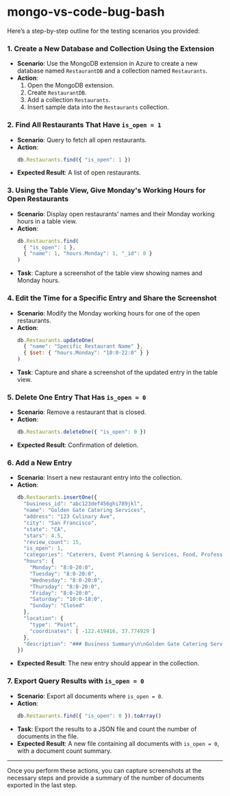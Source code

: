 # mongo-vs-code-bug-bash

Here’s a step-by-step outline for the testing scenarios you provided:

### 1. **Create a New Database and Collection Using the Extension**
   - **Scenario**: Use the MongoDB extension in Azure to create a new database named `RestaurantDB` and a collection named `Restaurants`.
   - **Action**: 
     1. Open the MongoDB extension.
     2. Create `RestaurantDB`.
     3. Add a collection `Restaurants`.
     4. Insert sample data into the `Restaurants` collection.

### 2. **Find All Restaurants That Have `is_open = 1`**
   - **Scenario**: Query to fetch all open restaurants.
   - **Action**:
     ```javascript
     db.Restaurants.find({ "is_open": 1 })
     ```
   - **Expected Result**: A list of open restaurants.

### 3. **Using the Table View, Give Monday's Working Hours for Open Restaurants**
   - **Scenario**: Display open restaurants’ names and their Monday working hours in a table view.
   - **Action**: 
     ```javascript
     db.Restaurants.find(
       { "is_open": 1 },
       { "name": 1, "hours.Monday": 1, "_id": 0 }
     )
     ```
   - **Task**: Capture a screenshot of the table view showing names and Monday hours.

### 4. **Edit the Time for a Specific Entry and Share the Screenshot**
   - **Scenario**: Modify the Monday working hours for one of the open restaurants.
   - **Action**: 
     ```javascript
     db.Restaurants.updateOne(
       { "name": "Specific Restaurant Name" },
       { $set: { "hours.Monday": "10:0-22:0" } }
     )
     ```
   - **Task**: Capture and share a screenshot of the updated entry in the table view.

### 5. **Delete One Entry That Has `is_open = 0`**
   - **Scenario**: Remove a restaurant that is closed.
   - **Action**:
     ```javascript
     db.Restaurants.deleteOne({ "is_open": 0 })
     ```
   - **Expected Result**: Confirmation of deletion.

### 6. **Add a New Entry**
   - **Scenario**: Insert a new restaurant entry into the collection.
   - **Action**:
     ```javascript
     db.Restaurants.insertOne({
       "business_id": "abc123def456ghi789jkl",
       "name": "Golden Gate Catering Services",
       "address": "123 Culinary Ave",
       "city": "San Francisco",
       "state": "CA",
       "stars": 4.5,
       "review_count": 15,
       "is_open": 1,
       "categories": "Caterers, Event Planning & Services, Food, Professional Services",
       "hours": {
         "Monday": "8:0-20:0",
         "Tuesday": "8:0-20:0",
         "Wednesday": "8:0-20:0",
         "Thursday": "8:0-20:0",
         "Friday": "8:0-20:0",
         "Saturday": "10:0-18:0",
         "Sunday": "Closed"
       },
       "location": {
         "type": "Point",
         "coordinates": [ -122.419416, 37.774929 ]
       },
       "description": "### Business Summary\n\nGolden Gate Catering Services, based in San Francisco, CA, is renowned for delivering exquisite culinary experiences for a variety of events. ..."
     })
     ```
   - **Expected Result**: The new entry should appear in the collection.

### 7. **Export Query Results with `is_open = 0`**
   - **Scenario**: Export all documents where `is_open = 0`.
   - **Action**:
     ```javascript
     db.Restaurants.find({ "is_open": 0 }).toArray()
     ```
   - **Task**: Export the results to a JSON file and count the number of documents in the file.
   - **Expected Result**: A new file containing all documents with `is_open = 0`, with a document count summary.

---

Once you perform these actions, you can capture screenshots at the necessary steps and provide a summary of the number of documents exported in the last step.
